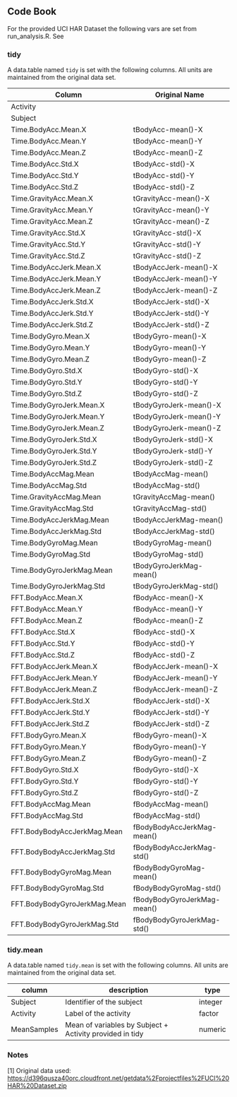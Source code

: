 ## Code Book

For the provided UCI HAR Dataset the following vars are set from run_analysis.R.  See

### tidy

A data.table named `tidy` is set with the following columns.  All units are maintained from the original data set.

 | Column                       | Original Name               |
 | ---------------------------- | --------------------------- |
 | Activity                     |                             |
 | Subject                      |                             |
 | Time.BodyAcc.Mean.X          | tBodyAcc-mean()-X           |
 | Time.BodyAcc.Mean.Y          | tBodyAcc-mean()-Y           |
 | Time.BodyAcc.Mean.Z          | tBodyAcc-mean()-Z           |
 | Time.BodyAcc.Std.X           | tBodyAcc-std()-X            |
 | Time.BodyAcc.Std.Y           | tBodyAcc-std()-Y            |
 | Time.BodyAcc.Std.Z           | tBodyAcc-std()-Z            |
 | Time.GravityAcc.Mean.X       | tGravityAcc-mean()-X        |
 | Time.GravityAcc.Mean.Y       | tGravityAcc-mean()-Y        |
 | Time.GravityAcc.Mean.Z       | tGravityAcc-mean()-Z        |
 | Time.GravityAcc.Std.X        | tGravityAcc-std()-X         |
 | Time.GravityAcc.Std.Y        | tGravityAcc-std()-Y         |
 | Time.GravityAcc.Std.Z        | tGravityAcc-std()-Z         |
 | Time.BodyAccJerk.Mean.X      | tBodyAccJerk-mean()-X       |
 | Time.BodyAccJerk.Mean.Y      | tBodyAccJerk-mean()-Y       |
 | Time.BodyAccJerk.Mean.Z      | tBodyAccJerk-mean()-Z       |
 | Time.BodyAccJerk.Std.X       | tBodyAccJerk-std()-X        |
 | Time.BodyAccJerk.Std.Y       | tBodyAccJerk-std()-Y        |
 | Time.BodyAccJerk.Std.Z       | tBodyAccJerk-std()-Z        |
 | Time.BodyGyro.Mean.X         | tBodyGyro-mean()-X          |
 | Time.BodyGyro.Mean.Y         | tBodyGyro-mean()-Y          |
 | Time.BodyGyro.Mean.Z         | tBodyGyro-mean()-Z          |
 | Time.BodyGyro.Std.X          | tBodyGyro-std()-X           |
 | Time.BodyGyro.Std.Y          | tBodyGyro-std()-Y           |
 | Time.BodyGyro.Std.Z          | tBodyGyro-std()-Z           |
 | Time.BodyGyroJerk.Mean.X     | tBodyGyroJerk-mean()-X      |
 | Time.BodyGyroJerk.Mean.Y     | tBodyGyroJerk-mean()-Y      |
 | Time.BodyGyroJerk.Mean.Z     | tBodyGyroJerk-mean()-Z      |
 | Time.BodyGyroJerk.Std.X      | tBodyGyroJerk-std()-X       |
 | Time.BodyGyroJerk.Std.Y      | tBodyGyroJerk-std()-Y       |
 | Time.BodyGyroJerk.Std.Z      | tBodyGyroJerk-std()-Z       |
 | Time.BodyAccMag.Mean         | tBodyAccMag-mean()          |
 | Time.BodyAccMag.Std          | tBodyAccMag-std()           |
 | Time.GravityAccMag.Mean      | tGravityAccMag-mean()       |
 | Time.GravityAccMag.Std       | tGravityAccMag-std()        |
 | Time.BodyAccJerkMag.Mean     | tBodyAccJerkMag-mean()      |
 | Time.BodyAccJerkMag.Std      | tBodyAccJerkMag-std()       |
 | Time.BodyGyroMag.Mean        | tBodyGyroMag-mean()         |
 | Time.BodyGyroMag.Std         | tBodyGyroMag-std()          |
 | Time.BodyGyroJerkMag.Mean    | tBodyGyroJerkMag-mean()     |
 | Time.BodyGyroJerkMag.Std     | tBodyGyroJerkMag-std()      |
 | FFT.BodyAcc.Mean.X           | fBodyAcc-mean()-X           |
 | FFT.BodyAcc.Mean.Y           | fBodyAcc-mean()-Y           |
 | FFT.BodyAcc.Mean.Z           | fBodyAcc-mean()-Z           |
 | FFT.BodyAcc.Std.X            | fBodyAcc-std()-X            |
 | FFT.BodyAcc.Std.Y            | fBodyAcc-std()-Y            |
 | FFT.BodyAcc.Std.Z            | fBodyAcc-std()-Z            |
 | FFT.BodyAccJerk.Mean.X       | fBodyAccJerk-mean()-X       |
 | FFT.BodyAccJerk.Mean.Y       | fBodyAccJerk-mean()-Y       |
 | FFT.BodyAccJerk.Mean.Z       | fBodyAccJerk-mean()-Z       |
 | FFT.BodyAccJerk.Std.X        | fBodyAccJerk-std()-X        |
 | FFT.BodyAccJerk.Std.Y        | fBodyAccJerk-std()-Y        |
 | FFT.BodyAccJerk.Std.Z        | fBodyAccJerk-std()-Z        |
 | FFT.BodyGyro.Mean.X          | fBodyGyro-mean()-X          |
 | FFT.BodyGyro.Mean.Y          | fBodyGyro-mean()-Y          |
 | FFT.BodyGyro.Mean.Z          | fBodyGyro-mean()-Z          |
 | FFT.BodyGyro.Std.X           | fBodyGyro-std()-X           |
 | FFT.BodyGyro.Std.Y           | fBodyGyro-std()-Y           |
 | FFT.BodyGyro.Std.Z           | fBodyGyro-std()-Z           |
 | FFT.BodyAccMag.Mean          | fBodyAccMag-mean()          |
 | FFT.BodyAccMag.Std           | fBodyAccMag-std()           |
 | FFT.BodyBodyAccJerkMag.Mean  | fBodyBodyAccJerkMag-mean()  |
 | FFT.BodyBodyAccJerkMag.Std   | fBodyBodyAccJerkMag-std()   |
 | FFT.BodyBodyGyroMag.Mean     | fBodyBodyGyroMag-mean()     |
 | FFT.BodyBodyGyroMag.Std      | fBodyBodyGyroMag-std()      |
 | FFT.BodyBodyGyroJerkMag.Mean | fBodyBodyGyroJerkMag-mean() |
 | FFT.BodyBodyGyroJerkMag.Std  | fBodyBodyGyroJerkMag-std()  |

### tidy.mean

A data.table named `tidy.mean` is set with the following columns.  All units are maintained from the original data set.

 | column       | description                                              | type    |
 | ------------ | -------------------------------------------------------- | ------- |
 | Subject      | Identifier of the subject                                | integer |
 | Activity     | Label of the activity                                    | factor  |
 | MeanSamples  | Mean of variables by Subject + Activity provided in tidy | numeric |

### Notes

 [1] Original data used: https://d396qusza40orc.cloudfront.net/getdata%2Fprojectfiles%2FUCI%20HAR%20Dataset.zip
